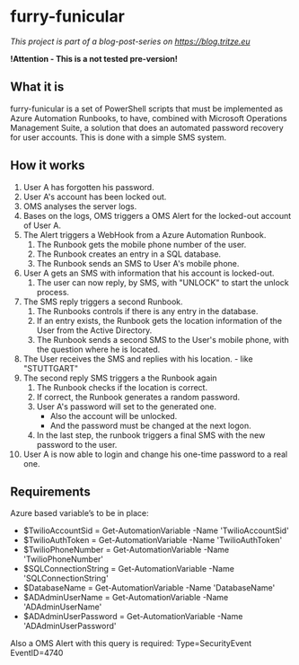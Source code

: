 # furry-funicular

*This project is part of a blog-post-series on https://blog.tritze.eu*

**!Attention - This is a not tested pre-version!**

## What it is

furry-funicular is a set of PowerShell scripts that must be implemented as Azure Automation Runbooks,
to have, combined with Microsoft Operations Management Suite, a solution that does an automated password
recovery for user accounts. This is done with a simple SMS system. 

## How it works

1. User A has forgotten his password.
2. User A's account has been locked out.
3. OMS analyses the server logs.
4. Bases on the logs, OMS triggers a OMS Alert for the locked-out account of User A.
5. The Alert triggers a WebHook from a Azure Automation Runbook.
    1. The Runbook gets the mobile phone number of the user.
    2. The Runbook creates an entry in a SQL database.
    3. The Runbook sends an SMS to User A's mobile phone.
6. User A gets an SMS with information that his account is locked-out.
    1. The user can now reply, by SMS, with "UNLOCK" to start the unlock process.
7. The SMS reply triggers a second Runbook.
    1. The Runbooks controls if there is any entry in the database.
    2. If an entry exists, the Runbook gets the location information of the User from the Active Directory.
    3. The Runbook sends a second SMS to the User's mobile phone, with the question where he is located.
8. The User receives the SMS and replies with his location. - like "STUTTGART"
9. The second reply SMS triggers a the Runbook again
    1. The Runbook checks if the location is correct.
    2. If correct, the Runbook generates a random password.
    3. User A's password will set to the generated one. 
        * Also the account will be unlocked.
        * And the password must be changed at the next logon.
    4. In the last step, the runbook triggers a final SMS with the new password to the user.
10. User A is now able to login and change his one-time password to a real one.

## Requirements

Azure based variable’s to be in place:
- $TwilioAccountSid     = Get-AutomationVariable -Name 'TwilioAccountSid'       
- $TwilioAuthToken      = Get-AutomationVariable -Name 'TwilioAuthToken'        
- $TwilioPhoneNumber    = Get-AutomationVariable -Name 'TwilioPhoneNumber'      
- $SQLConnectionString  = Get-AutomationVariable -Name 'SQLConnectionString'    
- $DatabaseName         = Get-AutomationVariable -Name 'DatabaseName'           
- $ADAdminUserName      = Get-AutomationVariable -Name 'ADAdminUserName'        
- $ADAdminUserPassword  = Get-AutomationVariable -Name 'ADAdminUserPassword'    

Also a OMS Alert with this query is required:
    Type=SecurityEvent EventID=4740